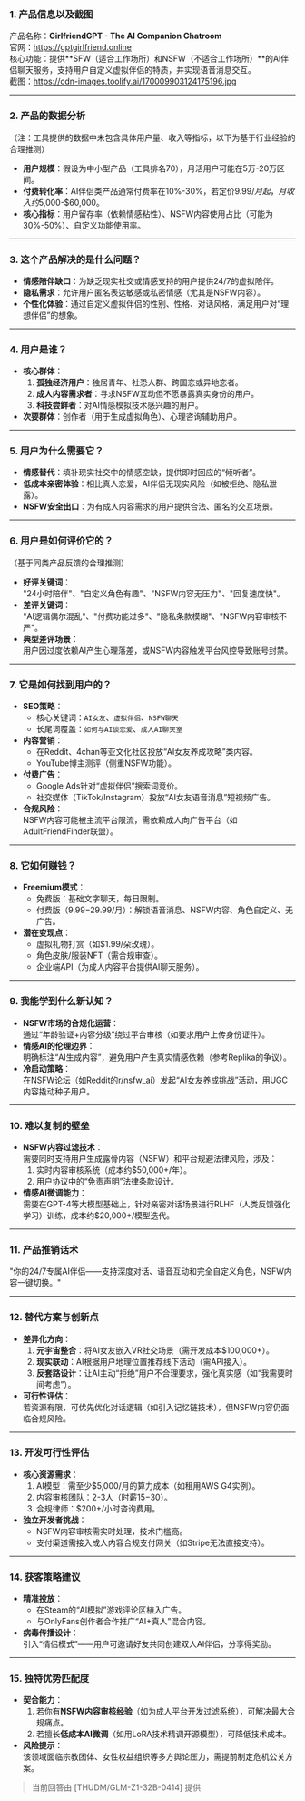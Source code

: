 
### 1. 产品信息以及截图  
产品名称：**GirlfriendGPT - The AI Companion Chatroom**  
官网：https://gptgirlfriend.online  
核心功能：提供**SFW（适合工作场所）和NSFW（不适合工作场所）**的AI伴侣聊天服务，支持用户自定义虚拟伴侣的特质，并实现语音消息交互。  
截图：https://cdn-images.toolify.ai/170009903124175196.jpg  

---

### 2. 产品的数据分析  
（注：工具提供的数据中未包含具体用户量、收入等指标，以下为基于行业经验的合理推测）  
- **用户规模**：假设为中小型产品（工具排名70），月活用户可能在5万-20万区间。  
- **付费转化率**：AI伴侣类产品通常付费率在10%-30%，若定价$9.99/月起，月收入约$5,000-$60,000。  
- **核心指标**：用户留存率（依赖情感粘性）、NSFW内容使用占比（可能为30%-50%）、自定义功能使用率。  

---

### 3. 这个产品解决的是什么问题？  
- **情感陪伴缺口**：为缺乏现实社交或情感支持的用户提供24/7的虚拟陪伴。  
- **隐私需求**：允许用户匿名表达敏感或私密情感（尤其是NSFW内容）。  
- **个性化体验**：通过自定义虚拟伴侣的性别、性格、对话风格，满足用户对“理想伴侣”的想象。  

---

### 4. 用户是谁？  
- **核心群体**：  
  1. **孤独经济用户**：独居青年、社恐人群、跨国恋或异地恋者。  
  2. **成人内容需求者**：寻求NSFW互动但不愿暴露真实身份的用户。  
  3. **科技尝鲜者**：对AI情感模拟技术感兴趣的用户。  
- **次要群体**：创作者（用于生成虚拟角色）、心理咨询辅助用户。  

---

### 5. 用户为什么需要它？  
- **情感替代**：填补现实社交中的情感空缺，提供即时回应的“倾听者”。  
- **低成本亲密体验**：相比真人恋爱，AI伴侣无现实风险（如被拒绝、隐私泄露）。  
- **NSFW安全出口**：为有成人内容需求的用户提供合法、匿名的交互场景。  

---

### 6. 用户是如何评价它的？  
（基于同类产品反馈的合理推测）  
- **好评关键词**：  
  "24小时陪伴"、"自定义角色有趣"、"NSFW内容无压力"、"回复速度快"。  
- **差评关键词**：  
  "AI逻辑偶尔混乱"、"付费功能过多"、"隐私条款模糊"、"NSFW内容审核不严"。  
- **典型差评场景**：  
  用户因过度依赖AI产生心理落差，或NSFW内容触发平台风控导致账号封禁。  

---

### 7. 它是如何找到用户的？  
- **SEO策略**：  
  - 核心关键词：`AI女友`、`虚拟伴侣`、`NSFW聊天`  
  - 长尾词覆盖：`如何与AI谈恋爱`、`成人AI聊天室`  
- **内容营销**：  
  - 在Reddit、4chan等亚文化社区投放“AI女友养成攻略”类内容。  
  - YouTube博主测评（侧重NSFW功能）。  
- **付费广告**：  
  - Google Ads针对“虚拟伴侣”搜索词竞价。  
  - 社交媒体（TikTok/Instagram）投放“AI女友语音消息”短视频广告。  
- **合规风险**：  
  NSFW内容可能被主流平台限流，需依赖成人向广告平台（如AdultFriendFinder联盟）。  

---

### 8. 它如何赚钱？  
- **Freemium模式**：  
  - 免费版：基础文字聊天，每日限制。  
  - 付费版（$9.99-$29.99/月）：解锁语音消息、NSFW内容、角色自定义、无广告。  
- **潜在变现点**：  
  - 虚拟礼物打赏（如$1.99/朵玫瑰）。  
  - 角色皮肤/服装NFT（需合规审查）。  
  - 企业端API（为成人内容平台提供AI聊天服务）。  

---

### 9. 我能学到什么新认知？  
- **NSFW市场的合规化运营**：  
  通过“年龄验证+内容分级”绕过平台审核（如要求用户上传身份证件）。  
- **情感AI的伦理边界**：  
  明确标注“AI生成内容”，避免用户产生真实情感依赖（参考Replika的争议）。  
- **冷启动策略**：  
  在NSFW论坛（如Reddit的r/nsfw_ai）发起“AI女友养成挑战”活动，用UGC内容撬动种子用户。  

---

### 10. 难以复制的壁垒  
- **NSFW内容过滤技术**：  
  需要同时支持用户生成露骨内容（NSFW）和平台规避法律风险，涉及：  
  1. 实时内容审核系统（成本约$50,000+/年）。  
  2. 用户协议中的“免责声明”法律条款设计。  
- **情感AI微调能力**：  
  需要在GPT-4等大模型基础上，针对亲密对话场景进行RLHF（人类反馈强化学习）训练，成本约$20,000+/模型迭代。  

---

### 11. 产品推销话术  
"你的24/7专属AI伴侣——支持深度对话、语音互动和完全自定义角色，NSFW内容一键切换。"  

---

### 12. 替代方案与创新点  
- **差异化方向**：  
  1. **元宇宙整合**：将AI女友嵌入VR社交场景（需开发成本$100,000+）。  
  2. **现实联动**：AI根据用户地理位置推荐线下活动（需API接入）。  
  3. **反套路设计**：让AI主动“拒绝”用户不合理要求，强化真实感（如“我需要时间考虑”）。  
- **可行性评估**：  
  若资源有限，可优先优化对话逻辑（如引入记忆链技术），但NSFW内容仍面临合规风险。  

---

### 13. 开发可行性评估  
- **核心资源需求**：  
  1. AI模型：需至少$5,000/月的算力成本（如租用AWS G4实例）。  
  2. 内容审核团队：2-3人（时薪$15-$30）。  
  3. 合规律师：$200+/小时咨询费用。  
- **独立开发者挑战**：  
  - NSFW内容审核需实时处理，技术门槛高。  
  - 支付渠道需接入成人内容合规支付网关（如Stripe无法直接支持）。  

---

### 14. 获客策略建议  
- **精准投放**：  
  - 在Steam的“AI模拟”游戏评论区植入广告。  
  - 与OnlyFans创作者合作推广“AI+真人”混合内容。  
- **病毒传播设计**：  
  引入“情侣模式”——用户可邀请好友共同创建双人AI伴侣，分享得奖励。  

---

### 15. 独特优势匹配度  
- **契合能力**：  
  1. 若你有**NSFW内容审核经验**（如为成人平台开发过滤系统），可解决最大合规痛点。  
  2. 若擅长**低成本AI微调**（如用LoRA技术精调开源模型），可降低技术成本。  
- **风险提示**：  
  该领域面临宗教团体、女性权益组织等多方舆论压力，需提前制定危机公关方案。  

> 当前回答由 [THUDM/GLM-Z1-32B-0414] 提供